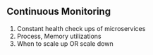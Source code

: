 ## Continuous Monitoring
1. Constant health check ups of microservices
2. Process, Memory utilizations
3. When to scale up OR scale down

